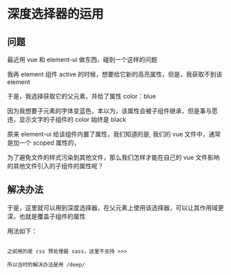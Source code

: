 # 深度选择器的运用

## 问题

最近用 vue 和 element-ui 做东西，碰到一个这样的问题        

我再 element 组件 active 的时候，想要给它新的高亮属性，但是，我获取不到该 element       

于是，我选择获取它的父元素，并给了属性 color：blue        

因为我想要子元素的字体变蓝色，本以为，该属性会被子组件继承，但是事与愿违，显示文字的子组件的  color 始终是 black       

原来 element-ui 给该组件内置了属性，我们知道的是, 我们的 vue 文件中，通常是加一个 scoped 属性的，       

为了避免文件的样式污染到其他文件，那么我们怎样才能在自己的  vue 文件影响的其他文件引入的子组件的属性呢？
 

## 解决办法

于是，这里就可以用到深度选择器，在父元素上使用该选择器，可以让其作用域更深，也就是覆盖子组件的属性       

用法如下：     


```       

之前用的是 css 预处理器 sass，这里不支持 >>>      

所以当时的解决办法是用 /deep/         


